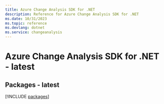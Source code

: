 ```yaml
---
title: Azure Change Analysis SDK for .NET
description: Reference for Azure Change Analysis SDK for .NET
ms.date: 10/31/2023
ms.topic: reference
ms.devlang: dotnet
ms.service: changeanalysis
---
```

# Azure Change Analysis SDK for .NET - latest
## Packages - latest
[!INCLUDE [packages](change-analysis-index.md)]